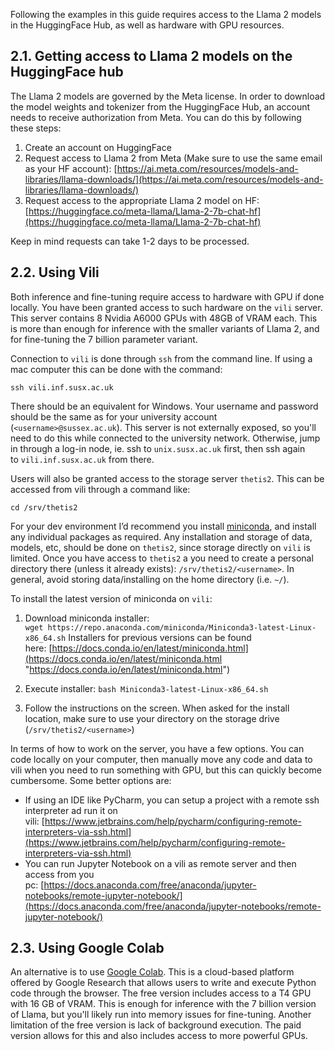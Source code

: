 Following the examples in this guide requires access to the Llama 2 models in the HuggingFace Hub, as well as hardware with GPU resources. 
## 2.1. Getting access to Llama 2 models on the HuggingFace hub

The Llama 2 models are governed by the Meta license. In order to download the model weights and tokenizer from the HuggingFace Hub, an account needs to receive authorization from Meta. You can do this by following these steps:

1. Create an account on HuggingFace
2. Request access to Llama 2 from Meta (Make sure to use the same email as your HF account): [https://ai.meta.com/resources/models-and-libraries/llama-downloads/](https://ai.meta.com/resources/models-and-libraries/llama-downloads/)
3. Request access to the appropriate Llama 2 model on HF: [https://huggingface.co/meta-llama/Llama-2-7b-chat-hf](https://huggingface.co/meta-llama/Llama-2-7b-chat-hf)

Keep in mind requests can take 1-2 days to be processed.

## 2.2. Using Vili

Both inference and fine-tuning require access to hardware with GPU if done locally. You have been granted access to such hardware on the `vili` server. This server contains 8 Nvidia A6000 GPUs with 48GB of VRAM each. This is more than enough for inference with the smaller variants of Llama 2, and for fine-tuning the 7 billion parameter variant.

Connection to `vili` is done through `ssh` from the command line. If using a mac computer this can be done with the command:

`ssh vili.inf.susx.ac.uk`

There should be an equivalent for Windows. Your username and password should be the same as for your university account (`<username>@sussex.ac.uk`). This server is not externally exposed, so you'll need to do this while connected to the university network. Otherwise, jump in through a log-in node, ie. ssh to `unix.susx.ac.uk` first, then ssh again to `vili.inf.susx.ac.uk` from there.

Users will also be granted access to the storage server `thetis2`. This can be accessed from vili through a command like:

`cd /srv/thetis2`

For your dev environment I’d recommend you install [miniconda](https://docs.conda.io/projects/miniconda/en/latest/ "https://docs.conda.io/projects/miniconda/en/latest/"), and install any individual packages as required. Any installation and storage of data, models, etc, should be done on `thetis2`, since storage directly on `vili` is limited. Once you have access to `thetis2` a you need to create a personal directory there (unless it already exists): `/srv/thetis2/<username>`.  In general, avoid storing data/installing on the home directory (i.e. `~/`).

To install the latest version of miniconda on `vili`:

1. Download miniconda installer:
`wget https://repo.anaconda.com/miniconda/Miniconda3-latest-Linux-x86_64.sh`
Installers for previous versions can be found here: [https://docs.conda.io/en/latest/miniconda.html](https://docs.conda.io/en/latest/miniconda.html "https://docs.conda.io/en/latest/miniconda.html")
2. Execute installer:
`bash Miniconda3-latest-Linux-x86_64.sh`

3. Follow the instructions on the screen. When asked for the install location, make sure to use your directory on the storage drive (`/srv/thetis2/<username>`)

In terms of how to work on the server, you have a few options. You can code locally on your computer, then manually move any code and data to vili when you need to run something with GPU, but this can quickly become cumbersome. Some better options are:

- If using an IDE like PyCharm, you can setup a project with a remote ssh interpreter ad run it on vili: [https://www.jetbrains.com/help/pycharm/configuring-remote-interpreters-via-ssh.html](https://www.jetbrains.com/help/pycharm/configuring-remote-interpreters-via-ssh.html)
- You can run Jupyter Notebook on a vili as remote server and then access from you pc: [https://docs.anaconda.com/free/anaconda/jupyter-notebooks/remote-jupyter-notebook/](https://docs.anaconda.com/free/anaconda/jupyter-notebooks/remote-jupyter-notebook/)

## 2.3. Using Google Colab

An alternative is to use [Google Colab](https://research.google.com/colaboratory/). This is a cloud-based platform offered by Google Research that allows users to write and execute Python code through the browser. The free version includes access to a T4 GPU with 16 GB of VRAM. This is enough for inference with the 7 billion version of Llama, but you'll likely run into memory issues for fine-tuning. Another limitation of  the free version is lack of background execution.  The paid version allows for this and also includes access to more powerful GPUs. 